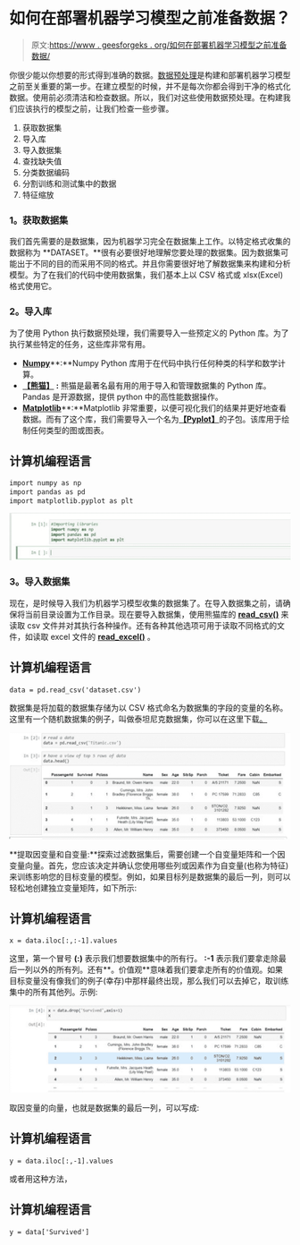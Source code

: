 # 如何在部署机器学习模型之前准备数据？

> 原文:[https://www . geesforgeks . org/如何在部署机器学习模型之前准备数据/](https://www.geeksforgeeks.org/how-to-prepare-data-before-deploying-a-machine-learning-model/)

你很少能以你想要的形式得到准确的数据。[数据预处理](https://www.geeksforgeeks.org/data-preprocessing-machine-learning-python/)是构建和部署机器学习模型之前至关重要的第一步。在建立模型的时候，并不是每次你都会得到干净的格式化数据。使用前必须清洁和检查数据。所以，我们对这些使用数据预处理。在构建我们应该执行的模型之前，让我们检查一些步骤。

1.  获取数据集
2.  导入库
3.  导入数据集
4.  查找缺失值
5.  分类数据编码
6.  分割训练和测试集中的数据
7.  特征缩放

### **1。获取数据集**

我们首先需要的是数据集，因为机器学习完全在数据集上工作。以特定格式收集的数据称为 **DATASET。**很有必要很好地理解您要处理的数据集。因为数据集可能出于不同的目的而采用不同的格式。并且你需要很好地了解数据集来构建和分析模型。为了在我们的代码中使用数据集，我们基本上以 CSV 格式或 xlsx(Excel)格式使用它。

### **2。导入库**

为了使用 Python 执行数据预处理，我们需要导入一些预定义的 Python 库。为了执行某些特定的任务，这些库非常有用。

*   [**Numpy**](https://www.geeksforgeeks.org/numpy-in-python-set-1-introduction/)**:**Numpy Python 库用于在代码中执行任何种类的科学和数学计算。
*   [**【熊猫】**](https://www.geeksforgeeks.org/python-pandas-dataframe/) **:** 熊猫是最著名最有用的用于导入和管理数据集的 Python 库。Pandas 是开源数据，提供 python 中的高性能数据操作。
*   [**Matplotlib**](https://www.geeksforgeeks.org/using-matplotlib-with-jupyter-notebook/)**:**Matplotlib 非常重要，以便可视化我们的结果并更好地查看数据。而有了这个库，我们需要导入一个名为[**【Pyplot】**](https://www.geeksforgeeks.org/pyplot-in-matplotlib/)的子包。该库用于绘制任何类型的图或图表。

## 计算机编程语言

```
import numpy as np
import pandas as pd
import matplotlib.pyplot as plt
```

![In Jupyter Notebook](img/4ce251cf53e772e7d815157e53b73f19.png)

### **3。导入数据集**

现在，是时候导入我们为机器学习模型收集的数据集了。在导入数据集之前，请确保将当前目录设置为工作目录。现在要导入数据集，使用熊猫库的 [**read_csv()**](https://www.geeksforgeeks.org/python-read-csv-using-pandas-read_csv/) 来读取 csv 文件并对其执行各种操作。还有各种其他选项可用于读取不同格式的文件，如读取 excel 文件的 [**read_excel()**](https://www.geeksforgeeks.org/working-with-excel-files-using-pandas/) 。

## 计算机编程语言

```
data = pd.read_csv('dataset.csv')
```

数据集是将加载的数据集存储为以 CSV 格式命名为数据集的字段的变量的名称。这里有一个随机数据集的例子，叫做泰坦尼克数据集，你可以在这里下载[。](https://www.kaggle.com/c/titanic/data?select=train.csv)

![In Jupyter Notebook](img/38fa6cbfa9b2820ca3954de1103892a7.png)

**提取因变量和自变量:**探索过滤数据集后，需要创建一个自变量矩阵和一个因变量向量。首先，您应该决定并确认您使用哪些列或因素作为自变量(也称为特征)来训练影响您的目标变量的模型。例如，如果目标列是数据集的最后一列，则可以轻松地创建独立变量矩阵，如下所示:

## 计算机编程语言

```
x = data.iloc[:,:-1].values
```

这里，第一个冒号 **(:)** 表示我们想要数据集中的所有行。 **:-1** 表示我们要拿走除最后一列以外的所有列。还有**。价值观**意味着我们要拿走所有的价值观。如果目标变量没有像我们的例子(幸存)中那样最终出现，那么我们可以去掉它，取训练集中的所有其他列。示例:

![In Jupyter Notebook](img/9dbc90b9d80c19cfa69bec11c92821b5.png)

取因变量的向量，也就是数据集的最后一列，可以写成:

## 计算机编程语言

```
y = data.iloc[:,-1].values
```

或者用这种方法，

## 计算机编程语言

```
y = data['Survived']
```